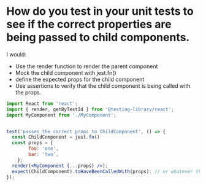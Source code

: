 # How do you test in your unit tests to see if the correct properties are being passed to child components.

I would:

- Use the render function to render the parent component
- Mock the child component with jest.fn()
- define the expected props for the child component
- Use assertions to verify that the child component is being called with the props.

```jsx
import React from 'react';
import { render, getByTestId } from '@testing-library/react';
import MyComponent from './MyComponent';


test('passes the correct props to ChildComponent', () => {
  const ChildComponent = jest.fn()
  const props = {
		foo: 'one',
		bar: 'two',
	};
  render(<MyComponent {...props} />);
  expect(ChildComponent).toHaveBeenCalledWith(props): // or whatever the expected props are for ChildComponent
});
```
